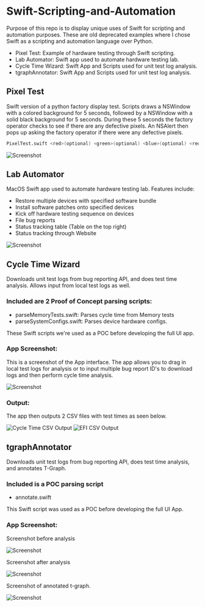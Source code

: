# Swift-Scripting-and-Automation
Purpose of this repo is to display unique uses of Swift for scripting and automation purposes. These are old deprecated examples where I chose Swift as a scripting and automation language over Python.

- Pixel Test: Example of hardware testing through Swift scripting.
- Lab Automator: Swift app used to automate hardware testing lab. 
- Cycle Time Wizard: Swift App and Scripts used for unit test log analysis.
- tgraphAnnotator: Swift App and Scripts used for unit test log analysis.

## Pixel Test
Swift version of a python factory display test. Scripts draws a NSWindow with a colored background for 5 seconds, followed by a NSWindow with a solid black background for 5 seconds. During these 5 seconds the factory operator checks to see if there are any defective pixels. An NSAlert then pops up asking the factory operator if there were any defective pixels.

```bash
PixelTest.swift <red>(optional) <green>(optional) <blue>(optional) <red2>(optional) <green2>(optional) <blue2>(optional)
```

![Screenshot](https://github.com/ivankhau/Swift-Scripting-and-Automation/blob/main/PixelTest/Screenshot.png?raw=true)

## Lab Automator
MacOS Swift app used to automate hardware testing lab. Features include:
- Restore multiple devices with specified software bundle
- Install software patches onto specified devices
- Kick off hardware testing sequence on devices
- File bug reports
- Status tracking table (Table on the top right)
- Status tracking through Website

![Screenshot](https://github.com/ivankhau/Swift-Scripting-and-Automation/blob/main/LabAutomator/Interface.png?raw=true)

## Cycle Time Wizard
Downloads unit test logs from bug reporting API, and does test time analysis. Allows input from local test logs as well.

### Included are 2 Proof of Concept parsing scripts:
- parseMemoryTests.swift: Parses cycle time from Memory tests
- parseSystemConfigs.swift: Parses device hardware configs.

These Swift scripts we're used as a POC before developing the full UI app. 

### App Screenshot:
This is a screenshot of the App interface. The app allows you to drag in local test logs for analysis or to input multiple bug report ID's to download logs and then perform cycle time analysis.

![Screenshot](https://github.com/ivankhau/Swift-Scripting-and-Automation/blob/main/CycleTimeWizard/Interface.png?raw=true)

### Output:
The app then outputs 2 CSV files with test times as seen below.

![Cycle Time CSV Output](https://github.com/ivankhau/Swift-Scripting-and-Automation/blob/main/CycleTimeWizard/CycleTime.png?raw=true)
![EFI CSV Output](https://github.com/ivankhau/Swift-Scripting-and-Automation/blob/main/CycleTimeWizard/EFITime.png?raw=true)


## tgraphAnnotator
Downloads unit test logs from bug reporting API, does test time analysis, and annotates T-Graph.

### Included is a POC parsing script
- annotate.swift

This Swift script was used as a POC before developing the full UI App.

### App Screenshot:

Screenshot before analysis

![Screenshot](https://github.com/ivankhau/Swift-Scripting-and-Automation/blob/main/tgraphAnnotator/Interface.png?raw=true)

Screenshot after analysis

![Screenshot](https://github.com/ivankhau/Swift-Scripting-and-Automation/blob/main/tgraphAnnotator/InterfaceParsed.png?raw=true)

Screenshot of annotated t-graph. 

![Screenshot](https://github.com/ivankhau/Swift-Scripting-and-Automation/blob/main/tgraphAnnotator/AnnotatedGraph.png?raw=true)

